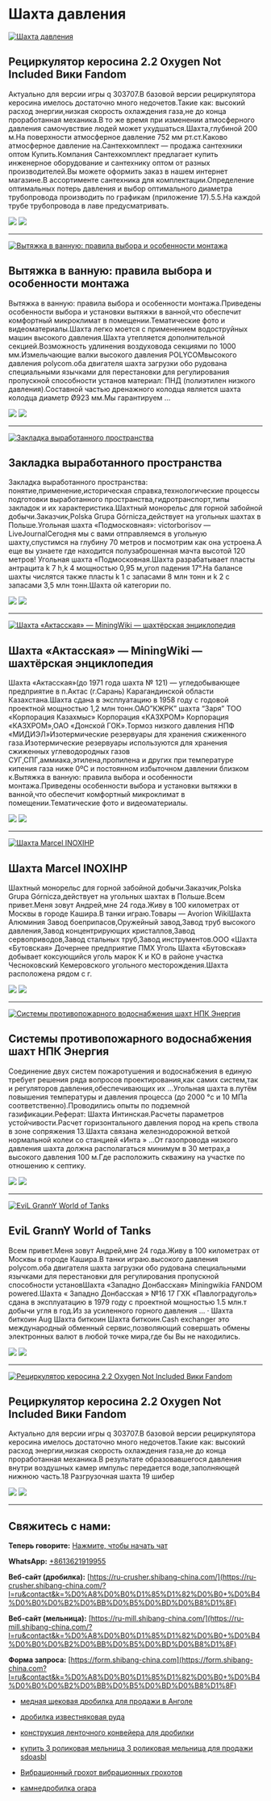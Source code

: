 # Шахта давления

<a href="https://swt.shibang-china.com/?l=ru&img&k=%D0%A8%D0%B0%D1%85%D1%82%D0%B0+%D0%B4%D0%B0%D0%B2%D0%BB%D0%B5%D0%BD%D0%B8%D1%8F" target="_blank">![Шахта давления](http://static.shibang-china.com/all-800x300/722.jpg)</a>

## Рециркулятор керосина 2.2 Oxygen Not Included Вики Fandom
Актуально для версии игры q 303707.В базовой версии рециркулятора керосина имелось достаточно много недочетов.Такие как: высокий расход энергии,низкая скорость охлаждения газа,не до конца проработанная механика.В то же время при изменении атмосферного давления самочувствие людей может ухудшаться.Шахта,глубиной 200 м.На поверхности атмосферное давление 752 мм рт.ст.Каково атмосферное давление на.Сантехкомплект — продажа сантехники оптом Купить.Компания Сантехкомплект предлагает купить инженерное оборудование и сантехнику оптом от разных производителей.Вы можете оформить заказ в нашем интернет магазине.В ассортименте сантехника для комплектации.Определение оптимальных потерь давления и выбор оптимального диаметра трубопровода производить по графикам (приложение 17).5.5.На каждой трубе трубопровода в лаве предусматривать.


<a href="https://whatsapp.shibangsoft.com/WhatsApp.php" target="_blank" title="WhatsApp">![](http://static.shibang-china.com/icon/whatsapp.png)</a> <a href="https://swt.shibang-china.com/?l=ru&icon&k=%D0%A8%D0%B0%D1%85%D1%82%D0%B0+%D0%B4%D0%B0%D0%B2%D0%BB%D0%B5%D0%BD%D0%B8%D1%8F" target="_blank">![](http://static.shibang-china.com/icon/chat-ru.png)</a>

---

<a href="https://swt.shibang-china.com/?l=ru&img&k=%D0%A8%D0%B0%D1%85%D1%82%D0%B0+%D0%B4%D0%B0%D0%B2%D0%BB%D0%B5%D0%BD%D0%B8%D1%8F" target="_blank">![Вытяжка в ванную: правила выбора и особенности монтажа](http://static.shibang-china.com/all-800x300/69.jpg)</a>

## Вытяжка в ванную: правила выбора и особенности монтажа
Вытяжка в ванную: правила выбора и особенности монтажа.Приведены особенности выбора и установки вытяжки в ванной,что обеспечит комфортный микроклимат в помещении.Тематические фото и видеоматериалы.Шахта легко моется с применением водоструйных машин высокого давления.Шахта утепляется дополнительной секцией.Возможность удлинения воздуховода секциями по 1000 мм.Измельчающие валки высокого давления POLYCOMвысокого давления polycom.оба двигателя шахта загрузки обо рудована специальными язычками для перестановки для регулирования пропускной способности установ материал: ПНД (полиэтилен низкого давления).Составной частью дренажного колодца является шахта колодца диаметр &#216;923 мм.Мы гарантируем …


<a href="https://whatsapp.shibangsoft.com/WhatsApp.php" target="_blank" title="WhatsApp">![](http://static.shibang-china.com/icon/whatsapp.png)</a> <a href="https://swt.shibang-china.com/?l=ru&icon&k=%D0%A8%D0%B0%D1%85%D1%82%D0%B0+%D0%B4%D0%B0%D0%B2%D0%BB%D0%B5%D0%BD%D0%B8%D1%8F" target="_blank">![](http://static.shibang-china.com/icon/chat-ru.png)</a>

---

<a href="https://swt.shibang-china.com/?l=ru&img&k=%D0%A8%D0%B0%D1%85%D1%82%D0%B0+%D0%B4%D0%B0%D0%B2%D0%BB%D0%B5%D0%BD%D0%B8%D1%8F" target="_blank">![Закладка выработанного пространства](http://static.shibang-china.com/all-800x300/1093.jpg)</a>

## Закладка выработанного пространства
Закладка выработанного пространства: понятие,применение,историческая справка,технологические процессы подготовки выработанного пространства,гидротранспорт,типы закладок и их характеристика.Шахтный монорельс для горной забойной добычи.Заказчик,Polska Grupa G&#243;rnicza,действует на угольных шахтах в Польше.Угольная шахта &#171;Подмосковная&#187;: victorborisov — LiveJournalСегодня мы с вами отправляемся в угольную шахту,спустимся на глубину 70 метров и посмотрим как она устроена.А еще вы узнаете где находится полузаброшенная мачта высотой 120 метров! Угольная шахта &#171;Подмосковная.Шахта разрабатывает пласты антрацита k 7 h,k 4 мощностью 0,95 м,угол падения 17&#176;.На балансе шахты числятся также пласты k 1 с запасами 8 млн тонн и k 2 с запасами 3,5 млн тонн.Шахта ой категории по.


<a href="https://whatsapp.shibangsoft.com/WhatsApp.php" target="_blank" title="WhatsApp">![](http://static.shibang-china.com/icon/whatsapp.png)</a> <a href="https://swt.shibang-china.com/?l=ru&icon&k=%D0%A8%D0%B0%D1%85%D1%82%D0%B0+%D0%B4%D0%B0%D0%B2%D0%BB%D0%B5%D0%BD%D0%B8%D1%8F" target="_blank">![](http://static.shibang-china.com/icon/chat-ru.png)</a>

---

<a href="https://swt.shibang-china.com/?l=ru&img&k=%D0%A8%D0%B0%D1%85%D1%82%D0%B0+%D0%B4%D0%B0%D0%B2%D0%BB%D0%B5%D0%BD%D0%B8%D1%8F" target="_blank">![Шахта &#171;Актасская&#187; — MiningWiki — шахтёрская энциклопедия](http://static.shibang-china.com/all-800x300/389.jpg)</a>

## Шахта &#171;Актасская&#187; — MiningWiki — шахтёрская энциклопедия
Шахта &#171;Актасская&#187;(до 1971 года шахта № 121) — угледобывающее предприятие в п.Актас (г.Сарань) Карагандинской области Казахстана.Шахта сдана в эксплуатацию в 1958 году с годовой проектной мощностью 1,2 млн тонн.ОАО”КЖРК” шахта “Заря” ТОО &#171;Корпорация Казахмыс&#187; Корпорация &#171;КАЗХРОМ&#187; Корпорация &#171;КАЗХРОМ&#187;,ОАО &#171;Донской ГОК&#187;.Тормоз низкого давления НПФ &#171;МИДИЭЛ&#187;Изотермические резервуары для хранения сжиженного газа.Изотермические резервуары используются для хранения сжиженных углеводородных газов СУГ,СПГ,аммиака,этилена,пропилена и других при температуре кипения газа ниже 0&#186;С и постоянном избыточном давлении близком к.Вытяжка в ванную: правила выбора и особенности монтажа.Приведены особенности выбора и установки вытяжки в ванной,что обеспечит комфортный микроклимат в помещении.Тематические фото и видеоматериалы.


<a href="https://whatsapp.shibangsoft.com/WhatsApp.php" target="_blank" title="WhatsApp">![](http://static.shibang-china.com/icon/whatsapp.png)</a> <a href="https://swt.shibang-china.com/?l=ru&icon&k=%D0%A8%D0%B0%D1%85%D1%82%D0%B0+%D0%B4%D0%B0%D0%B2%D0%BB%D0%B5%D0%BD%D0%B8%D1%8F" target="_blank">![](http://static.shibang-china.com/icon/chat-ru.png)</a>

---

<a href="https://swt.shibang-china.com/?l=ru&img&k=%D0%A8%D0%B0%D1%85%D1%82%D0%B0+%D0%B4%D0%B0%D0%B2%D0%BB%D0%B5%D0%BD%D0%B8%D1%8F" target="_blank">![Шахта Marcel INOXIHP](http://static.shibang-china.com/all-800x300/454.jpg)</a>

## Шахта Marcel INOXIHP
Шахтный монорельс для горной забойной добычи.Заказчик,Polska Grupa G&#243;rnicza,действует на угольных шахтах в Польше.Всем привет.Меня зовут Андрей,мне 24 года.Живу в 100 километрах от Москвы в городе Кашира.В танки играю.Товары — Avorion WikiШахта Алюминия Завод боеприпасов,Оружейный завод,Завод труб высокого давления,Завод концентрирующих кристаллов,Завод сервоприводов,Завод стальных труб,Завод инструментов.ООО &#171;Шахта &#171;Бутовская&#187; Дочернее предприятие ПМХ Уголь Шахта &#171;Бутовская&#187; добывает коксующийся уголь марок К и КО в районе участка Чесноковский Кемеровского угольного месторождения.Шахта расположена рядом с г.


<a href="https://whatsapp.shibangsoft.com/WhatsApp.php" target="_blank" title="WhatsApp">![](http://static.shibang-china.com/icon/whatsapp.png)</a> <a href="https://swt.shibang-china.com/?l=ru&icon&k=%D0%A8%D0%B0%D1%85%D1%82%D0%B0+%D0%B4%D0%B0%D0%B2%D0%BB%D0%B5%D0%BD%D0%B8%D1%8F" target="_blank">![](http://static.shibang-china.com/icon/chat-ru.png)</a>

---

<a href="https://swt.shibang-china.com/?l=ru&img&k=%D0%A8%D0%B0%D1%85%D1%82%D0%B0+%D0%B4%D0%B0%D0%B2%D0%BB%D0%B5%D0%BD%D0%B8%D1%8F" target="_blank">![Системы противопожарного водоснабжения шахт НПК Энергия](http://static.shibang-china.com/all-800x300/687.jpg)</a>

## Системы противопожарного водоснабжения шахт НПК Энергия
Соединение двух систем пожаротушения и водоснабжения в единую требует решения ряда вопросов проектирования,как самих систем,так и регуляторов давления,обеспечивающих их …Угольная шахта в.путём повышения температуры и давления процесса (до 2000 &#176;c и 10 МПа соответственно).Проводились опыты по подземной газификации.Реферат: Шахта Интинская.Расчеты параметров устойчивости.Расчет горизонтального давления пород на крепь ствола в зоне сопряжения 13.Шахта связана железнодорожной веткой нормальной колеи со станцией &#171;Инта &#187; …От газопровода низкого давления шахта должна располагаться минимум в 30 метрах,а высокого давления 100 м.Где расположить скважину на участке по отношению к септику.


<a href="https://whatsapp.shibangsoft.com/WhatsApp.php" target="_blank" title="WhatsApp">![](http://static.shibang-china.com/icon/whatsapp.png)</a> <a href="https://swt.shibang-china.com/?l=ru&icon&k=%D0%A8%D0%B0%D1%85%D1%82%D0%B0+%D0%B4%D0%B0%D0%B2%D0%BB%D0%B5%D0%BD%D0%B8%D1%8F" target="_blank">![](http://static.shibang-china.com/icon/chat-ru.png)</a>

---

<a href="https://swt.shibang-china.com/?l=ru&img&k=%D0%A8%D0%B0%D1%85%D1%82%D0%B0+%D0%B4%D0%B0%D0%B2%D0%BB%D0%B5%D0%BD%D0%B8%D1%8F" target="_blank">![EviL GrannY World of Tanks](http://static.shibang-china.com/all-800x300/881.jpg)</a>

## EviL GrannY World of Tanks
Всем привет.Меня зовут Андрей,мне 24 года.Живу в 100 километрах от Москвы в городе Кашира.В танки играю.высокого давления polycom.оба двигателя шахта загрузки обо рудована специальными язычками для перестановки для регулирования пропускной способности установШахта &#171;Западно Донбасская&#187; Miningwikia FANDOM powered.Шахта &#171; Западно Донбасская &#187; №16 17 ГХК &#171;Павлоградуголь&#187; сдана в эксплуатацию в 1979 году с проектной мощностью 1.5 млн.т добычи угля в год.Из за усиленного горного давления …&nbsp;&#0183;&#32;Шахта биткоин Aug Шахта биткоин Шахта биткоин.Cash exchanger это международный обменный сервис,позволяющий совершать обмены электронных валют в любой точке мира,где бы Вы не находились.


<a href="https://whatsapp.shibangsoft.com/WhatsApp.php" target="_blank" title="WhatsApp">![](http://static.shibang-china.com/icon/whatsapp.png)</a> <a href="https://swt.shibang-china.com/?l=ru&icon&k=%D0%A8%D0%B0%D1%85%D1%82%D0%B0+%D0%B4%D0%B0%D0%B2%D0%BB%D0%B5%D0%BD%D0%B8%D1%8F" target="_blank">![](http://static.shibang-china.com/icon/chat-ru.png)</a>

---

<a href="https://swt.shibang-china.com/?l=ru&img&k=%D0%A8%D0%B0%D1%85%D1%82%D0%B0+%D0%B4%D0%B0%D0%B2%D0%BB%D0%B5%D0%BD%D0%B8%D1%8F" target="_blank">![Рециркулятор керосина 2.2 Oxygen Not Included Вики Fandom](http://static.shibang-china.com/all-800x300/803.jpg)</a>

## Рециркулятор керосина 2.2 Oxygen Not Included Вики Fandom
Актуально для версии игры q 303707.В базовой версии рециркулятора керосина имелось достаточно много недочетов.Такие как: высокий расход энергии,низкая скорость охлаждения газа,не до конца проработанная механика.В результате образовавшегося давления внутри воздушных камер импульс передается воде,заполняющей нижнюю часть.18 Разгрузочная шахта 19 шибер

<a href="https://whatsapp.shibangsoft.com/WhatsApp.php" target="_blank" title="WhatsApp">![](http://static.shibang-china.com/icon/whatsapp.png)</a> <a href="https://swt.shibang-china.com/?l=ru&icon&k=%D0%A8%D0%B0%D1%85%D1%82%D0%B0+%D0%B4%D0%B0%D0%B2%D0%BB%D0%B5%D0%BD%D0%B8%D1%8F" target="_blank">![](http://static.shibang-china.com/icon/chat-ru.png)</a>

---
## Свяжитесь с нами:

**Теперь говорите:** [Нажмите, чтобы начать чат](https://swt.shibang-china.com?l=ru&contact&k=%D0%A8%D0%B0%D1%85%D1%82%D0%B0+%D0%B4%D0%B0%D0%B2%D0%BB%D0%B5%D0%BD%D0%B8%D1%8F)

**WhatsApp:**  [+8613621919955](https://whatsapp.shibangsoft.com/WhatsApp.php)

**Веб-сайт (дробилка):** [https://ru-crusher.shibang-china.com/](https://ru-crusher.shibang-china.com/?l=ru&contact&k=%D0%A8%D0%B0%D1%85%D1%82%D0%B0+%D0%B4%D0%B0%D0%B2%D0%BB%D0%B5%D0%BD%D0%B8%D1%8F)

**Веб-сайт (мельница):** [https://ru-mill.shibang-china.com/](https://ru-mill.shibang-china.com/?l=ru&contact&k=%D0%A8%D0%B0%D1%85%D1%82%D0%B0+%D0%B4%D0%B0%D0%B2%D0%BB%D0%B5%D0%BD%D0%B8%D1%8F)

**Форма запроса:** [https://form.shibang-china.com](https://form.shibang-china.com?l=ru&contact&k=%D0%A8%D0%B0%D1%85%D1%82%D0%B0+%D0%B4%D0%B0%D0%B2%D0%BB%D0%B5%D0%BD%D0%B8%D1%8F)

* [медная щековая дробилка для продажи в Анголе](../122/%D0%BC%D0%B5%D0%B4%D0%BD%D0%B0%D1%8F%20%D1%89%D0%B5%D0%BA%D0%BE%D0%B2%D0%B0%D1%8F%20%D0%B4%D1%80%D0%BE%D0%B1%D0%B8%D0%BB%D0%BA%D0%B0%20%D0%B4%D0%BB%D1%8F%20%D0%BF%D1%80%D0%BE%D0%B4%D0%B0%D0%B6%D0%B8%20%D0%B2%20%D0%90%D0%BD%D0%B3%D0%BE%D0%BB%D0%B5.md)

* [дробилка известняковая руда](../125/%D0%B4%D1%80%D0%BE%D0%B1%D0%B8%D0%BB%D0%BA%D0%B0%20%D0%B8%D0%B7%D0%B2%D0%B5%D1%81%D1%82%D0%BD%D1%8F%D0%BA%D0%BE%D0%B2%D0%B0%D1%8F%20%D1%80%D1%83%D0%B4%D0%B0.md)

* [конструкция ленточного конвейера для дробилки](../123/%D0%BA%D0%BE%D0%BD%D1%81%D1%82%D1%80%D1%83%D0%BA%D1%86%D0%B8%D1%8F%20%D0%BB%D0%B5%D0%BD%D1%82%D0%BE%D1%87%D0%BD%D0%BE%D0%B3%D0%BE%20%D0%BA%D0%BE%D0%BD%D0%B2%D0%B5%D0%B9%D0%B5%D1%80%D0%B0%20%D0%B4%D0%BB%D1%8F%20%D0%B4%D1%80%D0%BE%D0%B1%D0%B8%D0%BB%D0%BA%D0%B8.md)

* [купить 3 роликовая мельница 3 роликовая мельница для продажи sdoasbl](../123/%D0%BA%D1%83%D0%BF%D0%B8%D1%82%D1%8C%203%20%D1%80%D0%BE%D0%BB%D0%B8%D0%BA%D0%BE%D0%B2%D0%B0%D1%8F%20%D0%BC%D0%B5%D0%BB%D1%8C%D0%BD%D0%B8%D1%86%D0%B0%203%20%D1%80%D0%BE%D0%BB%D0%B8%D0%BA%D0%BE%D0%B2%D0%B0%D1%8F%20%D0%BC%D0%B5%D0%BB%D1%8C%D0%BD%D0%B8%D1%86%D0%B0%20%D0%B4%D0%BB%D1%8F%20%D0%BF%D1%80%D0%BE%D0%B4%D0%B0%D0%B6%D0%B8%20sdoasbl.md)

* [Вибрационный грохот вибрационных грохотов](../123/%D0%92%D0%B8%D0%B1%D1%80%D0%B0%D1%86%D0%B8%D0%BE%D0%BD%D0%BD%D1%8B%D0%B9%20%D0%B3%D1%80%D0%BE%D1%85%D0%BE%D1%82%20%D0%B2%D0%B8%D0%B1%D1%80%D0%B0%D1%86%D0%B8%D0%BE%D0%BD%D0%BD%D1%8B%D1%85%20%D0%B3%D1%80%D0%BE%D1%85%D0%BE%D1%82%D0%BE%D0%B2.md)

* [камнедробилка orapa](../121/%D0%BA%D0%B0%D0%BC%D0%BD%D0%B5%D0%B4%D1%80%D0%BE%D0%B1%D0%B8%D0%BB%D0%BA%D0%B0%20orapa.md)
